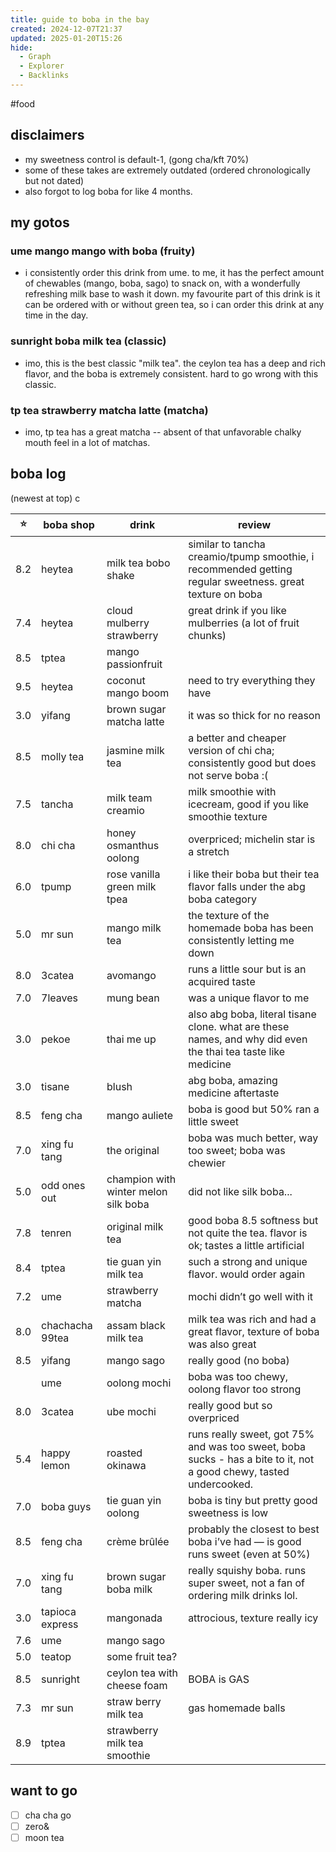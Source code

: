 ```yaml
---
title: guide to boba in the bay
created: 2024-12-07T21:37
updated: 2025-01-20T15:26
hide:
  - Graph
  - Explorer
  - Backlinks
---
```

#food
## disclaimers
- my sweetness control is default-1, (gong cha/kft 70%)
- some of these takes are extremely outdated (ordered chronologically but not dated)
- also forgot to log boba for like 4 months.
## my gotos
### ume mango mango with boba (fruity)
- i consistently order this drink from ume. to me, it has the perfect amount of chewables (mango, boba, sago) to snack on, with a wonderfully refreshing milk base to wash it down. my favourite part of this drink is it can be ordered with or without green tea, so i can order this drink at any time in the day.
### sunright boba milk tea (classic)
- imo, this is the best classic "milk tea". the ceylon tea has a deep and rich flavor, and the boba is extremely consistent. hard to go wrong with this classic.
### tp tea strawberry matcha latte (matcha)
- imo, tp tea has a great matcha -- absent of that unfavorable chalky mouth feel in a lot of matchas.

## boba log
(newest at top)
c

| ⭐   | boba shop       | drink                                | review                                                                                                             |
| --- | --------------- | ------------------------------------ | ------------------------------------------------------------------------------------------------------------------ |
| 8.2 | heytea          | milk tea bobo shake                  | similar to tancha creamio/tpump smoothie, i recommended getting regular sweetness. great texture on boba           |
| 7.4 | heytea          | cloud mulberry strawberry            | great drink if you like mulberries (a lot of fruit chunks)                                                         |
| 8.5 | tptea           | mango passionfruit                   |                                                                                                                    |
| 9.5 | heytea          | coconut mango boom                   | need to try everything they have                                                                                   |
| 3.0 | yifang          | brown sugar matcha latte             | it was so thick for no reason                                                                                      |
| 8.5 | molly tea       | jasmine milk tea                     | a better and cheaper version of chi cha; consistently good but does not serve boba :(                              |
| 7.5 | tancha          | milk team creamio                    | milk smoothie with icecream, good if you like smoothie texture                                                     |
| 8.0 | chi cha         | honey osmanthus oolong               | overpriced; michelin star is a stretch                                                                             |
| 6.0 | tpump           | rose vanilla green milk tpea         | i like their boba but their tea flavor falls under the abg boba category                                           |
| 5.0 | mr sun          | mango milk tea                       | the texture of the homemade boba has been consistently letting me down                                             |
| 8.0 | 3catea          | avomango                             | runs a little sour but is an acquired taste                                                                        |
| 7.0 | 7leaves         | mung bean                            | was a unique flavor to me                                                                                          |
| 3.0 | pekoe           | thai me up                           | also abg boba, literal tisane clone. what are these names, and why did even the thai tea taste like medicine       |
| 3.0 | tisane          | blush                                | abg boba, amazing medicine aftertaste                                                                              |
| 8.5 | feng cha        | mango auliete                        | boba is good but 50% ran a little sweet                                                                            |
| 7.0 | xing fu tang    | the original                         | boba was much better, way too sweet; boba was chewier                                                              |
| 5.0 | odd ones out    | champion with winter melon silk boba | did not like silk boba...                                                                                          |
| 7.8 | tenren          | original milk tea                    | good boba 8.5 softness but not quite the tea. flavor is ok; tastes a little artificial                             |
| 8.4 | tptea           | tie guan yin milk tea                | such a strong and unique flavor. would order again                                                                 |
| 7.2 | ume             | strawberry matcha                    | mochi didn’t go well with it                                                                                       |
| 8.0 | chachacha 99tea | assam black milk tea                 | milk tea was rich and had a great flavor, texture of boba was also great                                           |
| 8.5 | yifang          | mango sago                           | really good (no boba)                                                                                              |
|     | ume             | oolong mochi                         | boba was too chewy, oolong flavor too strong                                                                       |
| 8.0 | 3catea          | ube mochi                            | really good but so overpriced                                                                                      |
| 5.4 | happy lemon     | roasted okinawa                      | runs really sweet, got 75% and was too sweet, boba sucks - has a bite to it, not a good chewy, tasted undercooked. |
| 7.0 | boba guys       | tie guan yin oolong                  | boba is tiny but pretty good sweetness is low                                                                      |
| 8.5 | feng cha        | crème brûlée                         | probably the closest to best boba i’ve had — is good runs sweet (even at 50%)                                      |
| 7.0 | xing fu tang    | brown sugar boba milk                | really squishy boba. runs super sweet, not a fan of ordering milk drinks lol.                                      |
| 3.0 | tapioca express | mangonada                            | attrocious, texture really icy                                                                                     |
| 7.6 | ume             | mango sago                           |                                                                                                                    |
| 5.0 | teatop          | some fruit tea?                      |                                                                                                                    |
| 8.5 | sunright        | ceylon tea with cheese foam          | BOBA is GAS                                                                                                        |
| 7.3 | mr sun          | straw berry milk tea                 | gas homemade balls                                                                                                 |
| 8.9 | tptea           | strawberry milk tea smoothie         |                                                                                                                    |

## want to go
- [ ] cha cha go
- [ ] zero&
- [ ] moon tea

